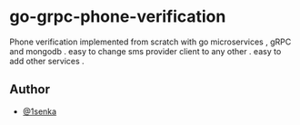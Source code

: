 
# go-grpc-phone-verification

Phone verification implemented from scratch with go microservices , gRPC and mongodb .
easy to change sms provider client to any other .
easy to add other services .



## Author

- [@1senka](https://www.github.com/1senka)

